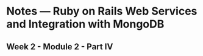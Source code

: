 # Notes &mdash; Ruby on Rails Web Services and Integration with MongoDB

## Week 2 - Module 2 - Part IV
